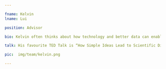 ```yaml
---

fname: Kelvin
lname: Lui

position: Advisor

bio: Kelvin often thinks about how technology and better data can enable organizations with a social mission and further amplify their voices. The majority of his time is spent on creating PowerPoint decks, excel models and sleep.

talk: His favourite TED Talk is “How Simple Ideas Lead to Scientific Discoveries” by Adam Savage.

pic:  img/team/kelvin.png

---
```

